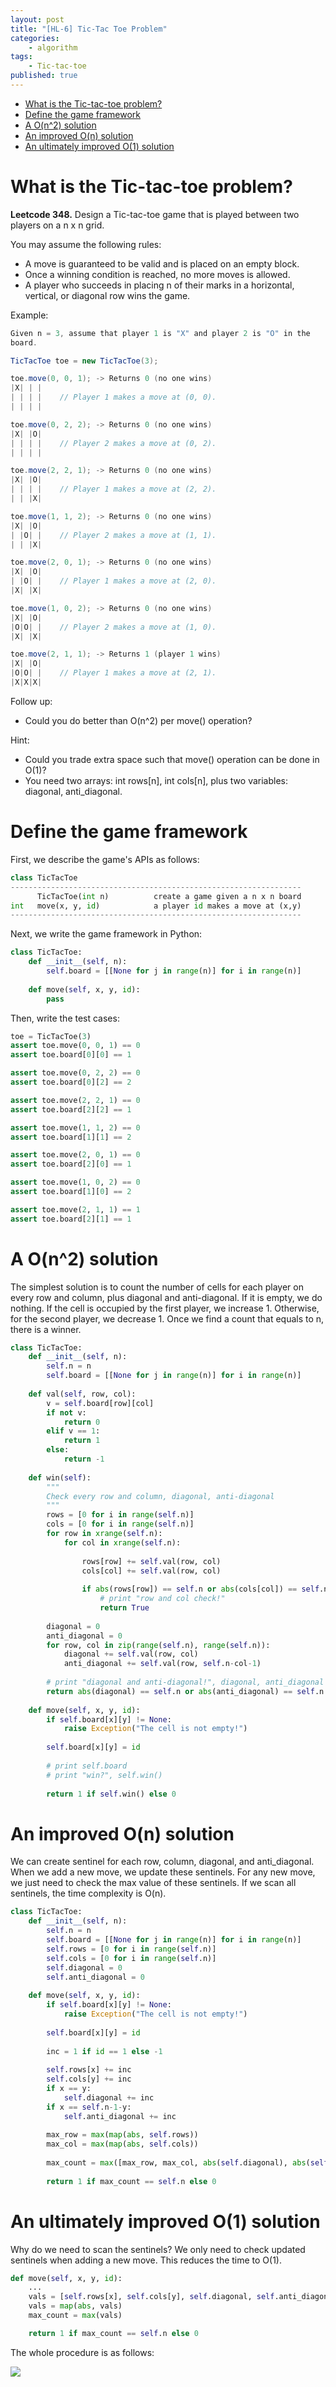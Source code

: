```yaml
---
layout: post
title: "[HL-6] Tic-Tac Toe Problem"
categories: 
    - algorithm
tags: 
    - Tic-tac-toe
published: true
---
```

<!-- TOC depthFrom:1 depthTo:6 withLinks:1 updateOnSave:1 orderedList:0 -->

- [What is the Tic-tac-toe problem?](#what-is-the-tic-tac-toe-problem)
- [Define the game framework](#define-the-game-framework)
- [A O(n^2) solution](#a-on2-solution)
- [An improved O(n) solution](#an-improved-on-solution)
- [An ultimately improved O(1) solution](#an-ultimately-improved-o1-solution)

<!-- /TOC -->

# What is the Tic-tac-toe problem? 

**Leetcode 348.** Design a Tic-tac-toe game that is played between two 
players on a n x n grid. 

You may assume the following rules:

* A move is guaranteed to be valid and is placed on an empty block.
* Once a winning condition is reached, no more moves is allowed.
* A player who succeeds in placing n of their marks in a horizontal, 
vertical, or diagonal row wins the game.

Example:

~~~ java
Given n = 3, assume that player 1 is "X" and player 2 is "O" in the 
board. 

TicTacToe toe = new TicTacToe(3);

toe.move(0, 0, 1); -> Returns 0 (no one wins)
|X| | |
| | | |    // Player 1 makes a move at (0, 0).
| | | |

toe.move(0, 2, 2); -> Returns 0 (no one wins)
|X| |O|
| | | |    // Player 2 makes a move at (0, 2).
| | | |

toe.move(2, 2, 1); -> Returns 0 (no one wins)
|X| |O|
| | | |    // Player 1 makes a move at (2, 2).
| | |X|

toe.move(1, 1, 2); -> Returns 0 (no one wins)
|X| |O|
| |O| |    // Player 2 makes a move at (1, 1).
| | |X|

toe.move(2, 0, 1); -> Returns 0 (no one wins)
|X| |O|
| |O| |    // Player 1 makes a move at (2, 0).
|X| |X|

toe.move(1, 0, 2); -> Returns 0 (no one wins)
|X| |O|
|O|O| |    // Player 2 makes a move at (1, 0).
|X| |X|

toe.move(2, 1, 1); -> Returns 1 (player 1 wins)
|X| |O|
|O|O| |    // Player 1 makes a move at (2, 1).
|X|X|X|
~~~

Follow up:

* Could you do better than O(n^2) per move() operation?

Hint:

* Could you trade extra space such that move() operation can be done 
in O(1)?
* You need two arrays: int rows[n], int cols[n], plus two variables: 
diagonal, anti_diagonal. 

# Define the game framework

First, we describe the game's APIs as follows: 

~~~python
class TicTacToe
-----------------------------------------------------------------
      TicTacToe(int n)          create a game given a n x n board
int   move(x, y, id)            a player id makes a move at (x,y)
-----------------------------------------------------------------
~~~

Next, we write the game framework in Python: 

~~~python
class TicTacToe:
    def __init__(self, n):
        self.board = [[None for j in range(n)] for i in range(n)]
    
    def move(self, x, y, id):
        pass
~~~

Then, write the test cases: 

~~~python
toe = TicTacToe(3)
assert toe.move(0, 0, 1) == 0
assert toe.board[0][0] == 1

assert toe.move(0, 2, 2) == 0
assert toe.board[0][2] == 2

assert toe.move(2, 2, 1) == 0
assert toe.board[2][2] == 1

assert toe.move(1, 1, 2) == 0
assert toe.board[1][1] == 2

assert toe.move(2, 0, 1) == 0
assert toe.board[2][0] == 1

assert toe.move(1, 0, 2) == 0
assert toe.board[1][0] == 2

assert toe.move(2, 1, 1) == 1
assert toe.board[2][1] == 1
~~~


# A O(n^2) solution

The simplest solution is to count the number of cells for each player
on every row and column, plus diagonal and anti-diagonal. If it is
empty, we do nothing. If the cell is occupied by the first player,
we increase 1.  Otherwise, for the second player, we decrease 1.
Once we find a count that equals to n, there is a winner. 

~~~python
class TicTacToe:
    def __init__(self, n):
        self.n = n
        self.board = [[None for j in range(n)] for i in range(n)]
    
    def val(self, row, col):
        v = self.board[row][col]
        if not v:
            return 0
        elif v == 1:
            return 1
        else:
            return -1
    
    def win(self):
        """
        Check every row and column, diagonal, anti-diagonal
        """
        rows = [0 for i in range(self.n)]
        cols = [0 for i in range(self.n)]
        for row in xrange(self.n):
            for col in xrange(self.n):
                
                rows[row] += self.val(row, col)
                cols[col] += self.val(row, col)
                
                if abs(rows[row]) == self.n or abs(cols[col]) == self.n:
                    # print "row and col check!"
                    return True
        
        diagonal = 0
        anti_diagonal = 0
        for row, col in zip(range(self.n), range(self.n)):
            diagonal += self.val(row, col)
            anti_diagonal += self.val(row, self.n-col-1)
        
        # print "diagonal and anti-diagonal!", diagonal, anti_diagonal
        return abs(diagonal) == self.n or abs(anti_diagonal) == self.n
        
    def move(self, x, y, id):
        if self.board[x][y] != None:
            raise Exception("The cell is not empty!")
        
        self.board[x][y] = id
        
        # print self.board
        # print "win?", self.win()
        
        return 1 if self.win() else 0
~~~


# An improved O(n) solution

We can create sentinel for each row, column, diagonal, and anti_diagonal. 
When we add a new move, we update these sentinels. For any new move, 
we just need to check the max value of these sentinels. If we scan
all sentinels, the time complexity is O(n). 

~~~python
class TicTacToe:
    def __init__(self, n):
        self.n = n
        self.board = [[None for j in range(n)] for i in range(n)]
        self.rows = [0 for i in range(self.n)]
        self.cols = [0 for i in range(self.n)]
        self.diagonal = 0
        self.anti_diagonal = 0
    
    def move(self, x, y, id):
        if self.board[x][y] != None:
            raise Exception("The cell is not empty!")
        
        self.board[x][y] = id
        
        inc = 1 if id == 1 else -1
        
        self.rows[x] += inc
        self.cols[y] += inc
        if x == y: 
            self.diagonal += inc
        if x == self.n-1-y:
            self.anti_diagonal += inc
        
        max_row = max(map(abs, self.rows))
        max_col = max(map(abs, self.cols))
        
        max_count = max([max_row, max_col, abs(self.diagonal), abs(self.anti_diagonal)])
        
        return 1 if max_count == self.n else 0
~~~

# An ultimately improved O(1) solution

Why do we need to scan the sentinels? We only need to check updated
sentinels when adding a new move. This reduces the time to O(1). 

~~~python
def move(self, x, y, id):
    ...
    vals = [self.rows[x], self.cols[y], self.diagonal, self.anti_diagonal]
    vals = map(abs, vals)
    max_count = max(vals)

    return 1 if max_count == self.n else 0
~~~

The whole procedure is as follows: 

![](/img/hl-6-tic-tac-toe.png)